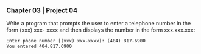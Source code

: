 ### Chapter 03 | Project 04
Write a program that prompts the user to enter a telephone number in the form (xxx) xxx-
xxxx and then displays the number in the form xxx.xxx.xxx:
```
Enter phone number [(xxx) xxx-xxxx]: (404) 817-6900
You entered 404.817.6900
```